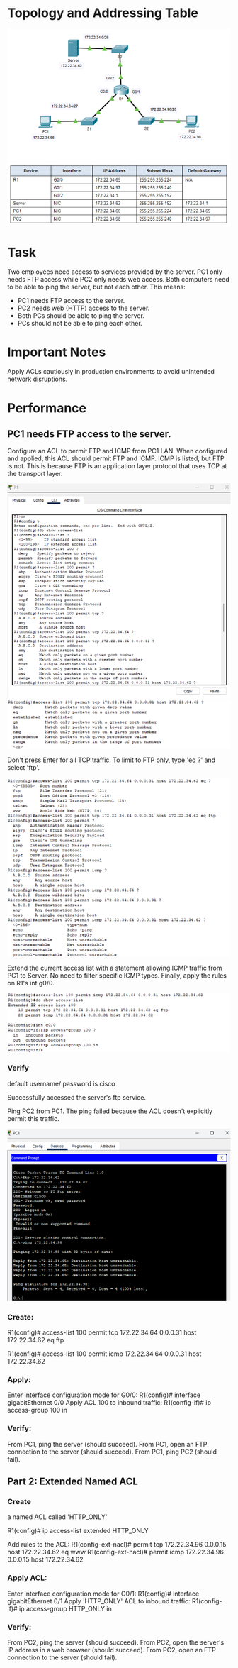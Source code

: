 # Topology and Addressing Table
![ACLs_5.4.12](/Images/PT_5.4.12_1.png)
![ACLs_5.4.12](/Images/PT_5.4.12_2.png)

# Task
Two employees need access to services provided by the server. PC1 only needs FTP access while PC2 only needs web access. Both computers need to be able to ping the server, but not each other.
This means: 
- PC1 needs FTP access to the server.
- PC2 needs web (HTTP) access to the server.
- Both PCs should be able to ping the server.
- PCs should not be able to ping each other.

# Important Notes
Apply ACLs cautiously in production environments to avoid unintended network disruptions.

# Performance
## PC1 needs FTP access to the server.
Configure an ACL to permit FTP and ICMP from PC1 LAN. When configured and applied, this ACL should permit FTP and ICMP. ICMP is listed, but FTP is not. This is because FTP is an application layer protocol that uses TCP at the transport layer.

![ACLs_5.4.12](/Images/PT_5.4.12_3.png)
![ACLs_5.4.12](/Images/PT_5.4.12_3a.png)

Don't press Enter for all TCP traffic. To limit to FTP only, type 'eq ?' and select 'ftp'.

![ACLs_5.4.12](/Images/PT_5.4.12_4.png)

Extend the current access list with a statement allowing ICMP traffic from PC1 to Server. No need to filter specific ICMP types. Finally, apply the rules on R1's int g0/0. 

![ACLs_5.4.12](/Images/PT_5.4.12_5.png)

### Verify
default username/ password is cisco

Successfully accessed the server's ftp service.

Ping PC2 from PC1. The ping failed because the ACL doesn't explicitly permit this traffic.

![ACLs_5.4.12](/Images/PT_5.4.12_6.png)


### Create: 

R1(config)# access-list 100 permit tcp 172.22.34.64 0.0.0.31 host 172.22.34.62 eq ftp

R1(config)# access-list 100 permit icmp 172.22.34.64 0.0.0.31 host 172.22.34.62

### Apply: 

Enter interface configuration mode for G0/0: R1(config)# interface gigabitEthernet 0/0
Apply ACL 100 to inbound traffic: R1(config-if)# ip access-group 100 in

### Verify:

From PC1, ping the server (should succeed).
From PC1, open an FTP connection to the server (should succeed).
From PC1, ping PC2 (should fail).

## Part 2: Extended Named ACL
### Create
a named ACL called 'HTTP_ONLY'

R1(config)# ip access-list extended HTTP_ONLY

Add rules to the ACL:
R1(config-ext-nacl)# permit tcp 172.22.34.96 0.0.0.15 host 172.22.34.62 eq www
R1(config-ext-nacl)# permit icmp 172.22.34.96 0.0.0.15 host 172.22.34.62 

### Apply ACL:

Enter interface configuration mode for G0/1: R1(config)# interface gigabitEthernet 0/1
Apply 'HTTP_ONLY' ACL to inbound traffic: R1(config-if)# ip access-group HTTP_ONLY in

### Verify:

From PC2, ping the server (should succeed).
From PC2, open the server's IP address in a web browser (should succeed).
From PC2, open an FTP connection to the server (should fail).

